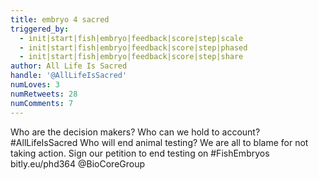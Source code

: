 ```yaml
---
title: embryo 4 sacred
triggered_by:
  - init|start|fish|embryo|feedback|score|step|scale
  - init|start|fish|embryo|feedback|score|step|phased
  - init|start|fish|embryo|feedback|score|step|share
author: All Life Is Sacred
handle: '@AllLifeIsSacred'
numLoves: 3
numRetweets: 28
numComments: 7
---
```

Who are the decision makers? Who can we hold to account? #AllLifeIsSacred Who will end animal testing? We are all to blame for not taking action. Sign our petition to end testing on #FishEmbryos bitly.eu/phd364 @BioCoreGroup

